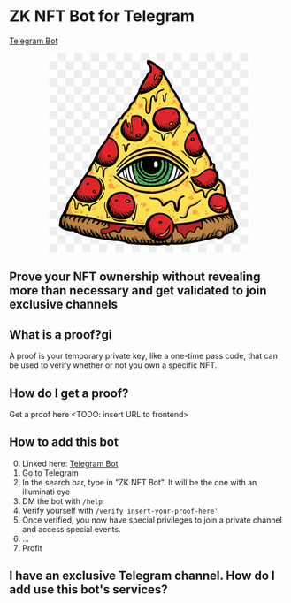# ZK NFT Bot for Telegram

[Telegram Bot](https://t.me/zknft_bot)

<p align="center">
  <img src="assets/illuminati-pizza-logo.png">
</p>

## Prove your NFT ownership without revealing more than necessary and get validated to join exclusive channels

## What is a proof?gi
A proof is your temporary private key, like a one-time pass code, that can be used to verify whether or not you own a specific NFT.

## How do I get a proof?
Get a proof here <TODO: insert URL to frontend>

## How to add this bot
0. Linked here: [Telegram Bot](https://t.me/zknft_bot)
1. Go to Telegram
2. In the search bar, type in "ZK NFT Bot". It will be the one with an illuminati eye
3. DM the bot with `/help`
4. Verify yourself with `/verify insert-your-proof-here'`
5. Once verified, you now have special privileges to join a private channel and access special events.
6. ...
7. Profit

## I have an exclusive Telegram channel. How do I add use this bot's services?
<TODO>
